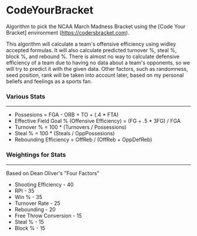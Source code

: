 # CodeYourBracket

Algorithm to pick the NCAA March Madness Bracket using the [Code Your Bracket] environment (https://codersbracket.com).

This algorithm will calculate a team's offensive efficiency using widley accepted formulas.
It will also calculate predicted turnover %, steal %, block %, and rebound %.
There is almost no way to calculate defensive efficiency of a team due to having no data 
  about a team's opponents, so we will try to predict it with the given data.
Other factors, such as randomness, seed position, rank will be taken into account later, based
  on my personal beliefs and feelings as a sports fan. 

  
### Various Stats 
----------------------------------------------------------------------
* Possesions = FGA - ORB + TO + (.4 * FTA)
* Effective Field Goal % (Offensive Efficiency) = (FG + .5 * 3FG) / FGA 
* Turnover % = 100 * (Turnovers / Possessions)
* Steal % = 100 * (Steals / OppPossesions)
* Rebounding Efficiency = OffReb / (OffReb + OppDefReb)

### Weightings for Stats
--------------------------------------
Based on Dean Oliver's "Four Factors"
* Shooting Efficiency - 40 
* RPI - 35 
* Win % - 35  
* Turnover Rate - 25 
* Rebounding - 20 
* Free Throw Conversion - 15 
* Steal % - 15 
* Block % - 15 
